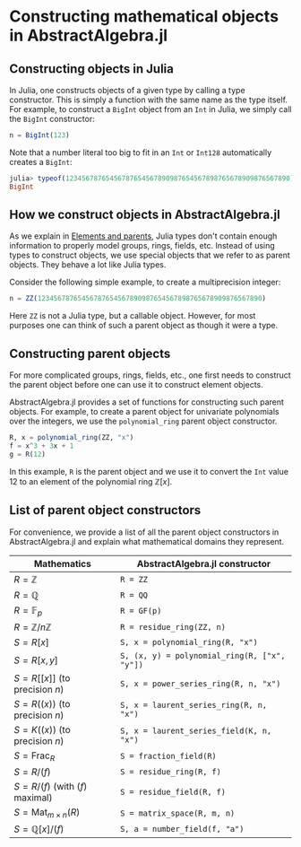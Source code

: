 # Constructing mathematical objects in AbstractAlgebra.jl

## Constructing objects in Julia

In Julia, one constructs objects of a given type by calling a type constructor. This is
simply a function with the same name as the type itself. For example, to construct a
`BigInt` object from an `Int` in Julia, we simply call the `BigInt` constructor:

```julia
n = BigInt(123)
```

Note that a number literal too big to fit in an `Int` or `Int128` automatically creates
a `BigInt`:

```julia
julia> typeof(12345678765456787654567890987654567898765678909876567890)
BigInt
```

## How we construct objects in AbstractAlgebra.jl

As we explain in [Elements and parents](https://nemocas.github.io/AbstractAlgebra.jl/dev/extending_abstractalgebra/#Elements-and-parents), Julia types
don't contain enough information to properly model groups, rings, fields, etc.
Instead of using types to construct objects, we use special objects that we
refer to as parent objects. They behave a lot like Julia types.

Consider the following simple example, to create a multiprecision integer:

```julia
n = ZZ(12345678765456787654567890987654567898765678909876567890)
```

Here `ZZ` is not a Julia type, but a callable object. However, for most purposes
one can think of such a parent object as though it were a type.

## Constructing parent objects

For more complicated groups, rings, fields, etc., one first needs to construct the
parent object before one can use it to construct element objects.

AbstractAlgebra.jl provides a set of functions for constructing such parent objects.
For example, to create a parent object for univariate polynomials over the integers,
we use the `polynomial_ring` parent object constructor.

```julia
R, x = polynomial_ring(ZZ, "x")
f = x^3 + 3x + 1
g = R(12)
```

In this example, `R` is the parent object and we use it to convert the `Int` value
$12$ to an element of the polynomial ring $\mathbb{Z}[x]$.

## List of parent object constructors

For convenience, we provide a list of all the parent object constructors in
AbstractAlgebra.jl and explain what mathematical domains they represent.

| Mathematics                      | AbstractAlgebra.jl constructor              |
|----------------------------------|---------------------------------------------|
| $R = \mathbb{Z}$                 | `R = ZZ`                                    |
| $R = \mathbb{Q}$                 | `R = QQ`                                    |
| $R = \mathbb{F}_{p}$             | `R = GF(p)`                                 |
| $R = \mathbb{Z}/n\mathbb{Z}$     | `R = residue_ring(ZZ, n)`                   |
| $S = R[x]$                       | `S, x = polynomial_ring(R, "x")`            |
| $S = R[x, y]$                    | `S, (x, y) = polynomial_ring(R, ["x", "y"])`|
| $S = R[[x]]$ (to precision $n$)  | `S, x = power_series_ring(R, n, "x")`       |
| $S = R((x))$ (to precision $n$)  | `S, x = laurent_series_ring(R, n, "x")`     |
| $S = K((x))$ (to precision $n$)  | `S, x = laurent_series_field(K, n, "x")`    |
| $S = \mathrm{Frac}_R$            | `S = fraction_field(R)`                     |
| $S = R/(f)$                      | `S = residue_ring(R, f)`                    |
| $S = R/(f)$ (with $(f)$ maximal) | `S = residue_field(R, f)`                   |
| $S = \mathrm{Mat}_{m\times n}(R)$| `S = matrix_space(R, m, n)`                 |
| $S = \mathbb{Q}[x]/(f)$          | `S, a = number_field(f, "a")`               |
